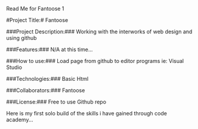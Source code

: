 Read Me for Fantoose 1

#Project Title:# Fantoose 

###Project Description:### Working with the interworks of web design and using github

###Features:### N/A at this time...

###How to use:### Load page from github to editor programs ie: Visual Studio

###Technologies:### Basic Html

###Collaborators:### Fantoose

###License:### Free to use Github repo

Here is my first solo build of the skills i have gained through code academy...
